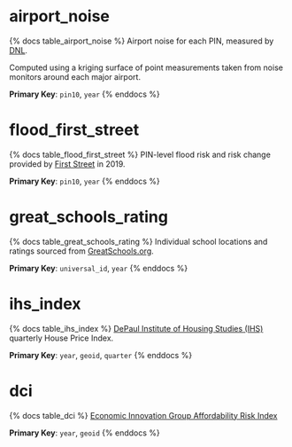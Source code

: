 # airport_noise

{% docs table_airport_noise %}
Airport noise for each PIN, measured by [DNL](https://www.faa.gov/regulations_policies/policy_guidance/noise/community#:~:text=DNL%20is%20a%20metric%20that,basis%20of%20annual%20aircraft%20operations.).

Computed using a kriging surface of point measurements taken from noise
monitors around each major airport.

**Primary Key**: `pin10`, `year`
{% enddocs %}

# flood_first_street

{% docs table_flood_first_street %}
PIN-level flood risk and risk change provided by
[First Street](https://firststreet.org/) in 2019.

**Primary Key**: `pin10`, `year`
{% enddocs %}

# great_schools_rating

{% docs table_great_schools_rating %}
Individual school locations and ratings sourced from
[GreatSchools.org](https://www.greatschools.org/).

**Primary Key**: `universal_id`, `year`
{% enddocs %}

# ihs_index

{% docs table_ihs_index %}
[DePaul Institute of Housing Studies (IHS)](https://www.housingstudies.org/) quarterly House Price Index.

**Primary Key**: `year`, `geoid`, `quarter`
{% enddocs %}

# dci

{% docs table_dci %}
[Economic Innovation Group Affordability Risk Index](https://www.housingstudies.org/)

**Primary Key**: `year`, `geoid`
{% enddocs %}